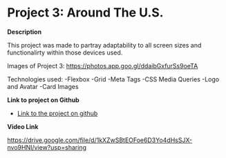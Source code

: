 # Project 3: Around The U.S.

**Description**

This project was made to partray adaptability to all screen sizes and functionalirty within those devices used.

Images of Project 3:
https://photos.app.goo.gl/ddaibGxfurSs9oeTA

Technologies used:
-Flexbox
-Grid
-Meta Tags
-CSS Media Queries
-Logo and Avatar
-Card Images

**Link to project on Github**

- [Link to the project on github](https://korvinhofilena.github.io/se_project_aroundtheus/)

**Video Link**

https://drive.google.com/file/d/1kXZwSBtEOFoe6D3Yo4dHsSJX-nvo9HNI/view?usp=sharing
